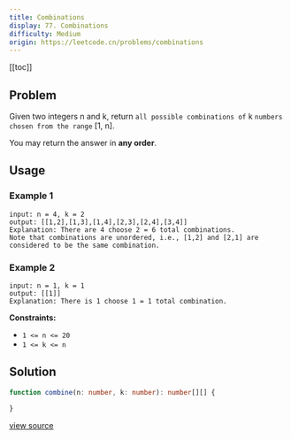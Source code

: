 ```yaml
---
title: Combinations
display: 77. Combinations
difficulty: Medium
origin: https://leetcode.cn/problems/combinations
---
```


[[toc]]

## Problem

Given two integers n and k, return `all possible combinations of` k `numbers chosen from the range` [1, n].

You may return the answer in **any order**.

## Usage

### Example 1

```
input: n = 4, k = 2
output: [[1,2],[1,3],[1,4],[2,3],[2,4],[3,4]]
Explanation: There are 4 choose 2 = 6 total combinations.
Note that combinations are unordered, i.e., [1,2] and [2,1] are considered to be the same combination.
```

### Example 2

```
input: n = 1, k = 1
output: [[1]]
Explanation: There is 1 choose 1 = 1 total combination.
```


**Constraints:**

- <code>1 &lt;= n &lt;= 20</code>
- <code>1 &lt;= k &lt;= n</code>


## Solution

```ts
function combine(n: number, k: number): number[][] {

}
```

[view source](https://leetcode.cn/problems/combinations)
